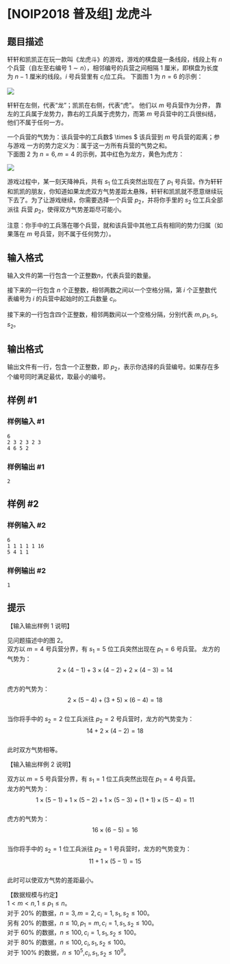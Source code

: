 # [NOIP2018 普及组] 龙虎斗

## 题目描述

轩轩和凯凯正在玩一款叫《龙虎斗》的游戏，游戏的棋盘是一条线段，线段上有 $n$ 个兵营（自左至右编号 $1 \sim n$），相邻编号的兵营之间相隔 $1$ 厘米，即棋盘为长度为 $n-1$ 厘米的线段。$i$ 号兵营里有 $c_i$位工兵。 下面图 1 为 $n=6$ 的示例： 

![](https://cdn.luogu.com.cn/upload/pic/43224.png)    

轩轩在左侧，代表“龙”；凯凯在右侧，代表“虎”。 他们以 $m$ 号兵营作为分界， 靠左的工兵属于龙势力，靠右的工兵属于虎势力，而第 $m$ 号兵营中的工兵很纠结，他们不属于任何一方。    

一个兵营的气势为：该兵营中的工兵数$ \times $ 该兵营到 $m$ 号兵营的距离；参与游戏 一方的势力定义为：属于这一方所有兵营的气势之和。    
下面图 2 为 $n = 6,m = 4$ 的示例，其中红色为龙方，黄色为虎方：

![](https://cdn.luogu.com.cn/upload/pic/43225.png)  

游戏过程中，某一刻天降神兵，共有 $s_1$ 位工兵突然出现在了 $p_1$ 号兵营。作为轩轩和凯凯的朋友，你知道如果龙虎双方气势差距太悬殊，轩轩和凯凯就不愿意继续玩下去了。为了让游戏继续，你需要选择一个兵营 $p_2$，并将你手里的 $s_2$ 位工兵全部派往 兵营 $p_2$，使得双方气势差距尽可能小。 

 注意：你手中的工兵落在哪个兵营，就和该兵营中其他工兵有相同的势力归属（如果落在 $m$ 号兵营，则不属于任何势力）。

## 输入格式

输入文件的第一行包含一个正整数$n$，代表兵营的数量。  

接下来的一行包含 $n$ 个正整数，相邻两数之间以一个空格分隔，第 $i$ 个正整数代 表编号为 $i$ 的兵营中起始时的工兵数量 $c_i$。  

接下来的一行包含四个正整数，相邻两数间以一个空格分隔，分别代表 $m,p_1,s_1,s_2$。

## 输出格式

输出文件有一行，包含一个正整数，即 $p_2$，表示你选择的兵营编号。如果存在多个编号同时满足最优，取最小的编号。

## 样例 #1

### 样例输入 #1

```
6 
2 3 2 3 2 3 
4 6 5 2
```

### 样例输出 #1

```
2
```

## 样例 #2

### 样例输入 #2

```
6 
1 1 1 1 1 16 
5 4 1 1
```

### 样例输出 #2

```
1
```

## 提示

【输入输出样例 1 说明】    

见问题描述中的图 2。   
双方以 $m=4$ 号兵营分界，有 $s_1=5$ 位工兵突然出现在 $p_1=6$ 号兵营。 
龙方的气势为：   
$$2 \times (4-1)+3 \times (4-2)+2 \times (4-3) = 14$$  
虎方的气势为：   
$$2 \times  (5 - 4) + (3 + 5) \times (6 - 4) = 18$$  
当你将手中的 $s_2 = 2$ 位工兵派往 $p_2 = 2$ 号兵营时，龙方的气势变为： 
$$14 + 2 \times  (4 - 2) = 18$$  
此时双方气势相等。 
  
【输入输出样例 2 说明】   

双方以 $m = 5$ 号兵营分界，有 $s_1 = 1$ 位工兵突然出现在 $p_1 = 4$ 号兵营。  
龙方的气势为：   
$$1 \times  (5 - 1) + 1 \times  (5 - 2) + 1 \times  (5 - 3) + (1 + 1) \times  (5 - 4) = 11$$  
虎方的气势为：   
$$16 \times  (6 - 5) = 16$$    
当你将手中的 $s_2 = 1$ 位工兵派往 $p_2 = 1$ 号兵营时，龙方的气势变为：    
$$11 + 1 \times  (5 - 1) = 15$$    
此时可以使双方气势的差距最小。

【数据规模与约定】    
$1 < m < n,1 ≤ p_1 ≤ n$。   
对于 $20\%$ 的数据，$n = 3,m = 2, c_i = 1, s_1,s_2 ≤ 100$。    
另有 $20\%$ 的数据，$n ≤ 10, p_1 = m, c_i = 1, s_1,s_2 ≤ 100$。  
对于 $60\%$ 的数据，$n ≤ 100, c_i = 1, s_1,s_2 ≤ 100$。   
对于 $80\%$ 的数据，$n ≤ 100, c_i,s_1,s_2 ≤ 100$。  
对于 $100\%$ 的数据，$n≤10^5$,$c_i,s_1,s_2≤10^9$。